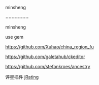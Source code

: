 minsheng

========

minsheng


use gem

https://github.com/Xuhao/china_region_fu


https://github.com/galetahub/ckeditor


https://github.com/stefankroes/ancestry

评星插件 [jRating](https://github.com/alpixel/jRating)